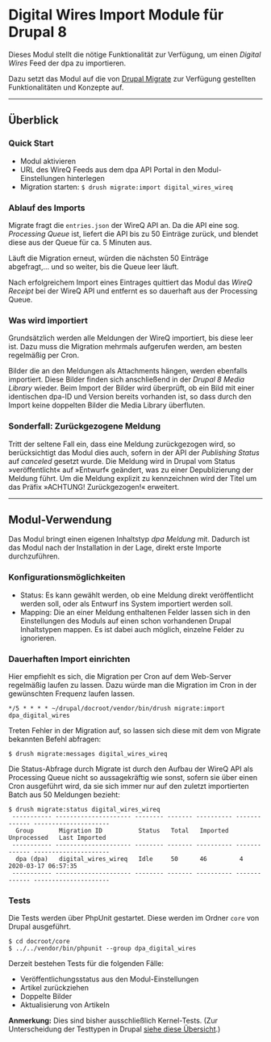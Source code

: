 # Digital Wires Import Module für Drupal 8

Dieses Modul stellt die nötige Funktionalität zur Verfügung,
um einen _Digital Wires_ Feed der dpa zu importieren.

Dazu setzt das Modul auf die von [Drupal Migrate](https://www.drupal.org/docs/8/api/migrate-api) zur Verfügung gestellten Funktionalitäten und Konzepte auf.

----

## Überblick

### Quick Start

- Modul aktivieren
- URL des WireQ Feeds aus dem dpa API Portal in den Modul-Einstellungen hinterlegen
- Migration starten: `$ drush migrate:import digital_wires_wireq`


### Ablauf des Imports

Migrate fragt die `entries.json` der WireQ API an. Da die API eine sog. _Processing Queue_ ist, liefert die API bis zu 50 Einträge zurück, und blendet diese aus der Queue für ca. 5 Minuten aus.

Läuft die Migration erneut, würden die nächsten 50 Einträge abgefragt,… und so weiter, bis die Queue leer läuft.

Nach erfolgreichem Import eines Eintrages quittiert das Modul das _WireQ Receipt_ bei der WireQ API und entfernt es so dauerhaft aus der Processing Queue.


### Was wird importiert

Grundsätzlich werden alle Meldungen der WireQ importiert, bis diese leer ist. Dazu muss die Migration mehrmals aufgerufen werden, am besten regelmäßig per Cron.

Bilder die an den Meldungen als Attachments hängen, werden ebenfalls importiert. Diese Bilder finden sich anschließend in der _Drupal 8 Media Library_ wieder. Beim Import der Bilder wird überprüft, ob ein Bild mit einer identischen dpa-ID und Version bereits vorhanden ist, so dass durch den Import keine doppelten Bilder die Media Library überfluten.


### Sonderfall: Zurückgezogene Meldung

Tritt der seltene Fall ein, dass eine Meldung zurückgezogen wird, so berücksichtigt das Modul dies auch, sofern in der API der _Publishing Status_ auf _canceled_ gesetzt wurde. Die Meldung wird in Drupal vom Status »veröffentlicht« auf »Entwurf« geändert, was zu einer Depublizierung der Meldung führt. Um die Meldung explizit zu kennzeichnen wird der Titel um das Präfix »ACHTUNG! Zurückgezogen!« erweitert.


----


## Modul-Verwendung

Das Modul bringt einen eigenen Inhaltstyp _dpa Meldung_ mit. Dadurch ist das Modul nach der Installation in der Lage, direkt erste Importe durchzuführen.



### Konfigurationsmöglichkeiten

- Status: Es kann gewählt werden, ob eine Meldung direkt veröffentlicht werden soll, oder als Entwurf ins System importiert werden soll.
- Mapping: Die an einer Meldung enthaltenen Felder lassen sich in den Einstellungen des Moduls auf einen schon vorhandenen Drupal Inhaltstypen mappen. Es ist dabei auch möglich, einzelne Felder zu ignorieren.



### Dauerhaften Import einrichten

Hier empfiehlt es sich, die Migration per Cron auf dem Web-Server regelmäßig laufen zu lassen. Dazu würde man die Migration im Cron in der gewünschten Frequenz laufen lassen.

```shell
*/5 * * * * ~/drupal/docroot/vendor/bin/drush migrate:import dpa_digital_wires
```

Treten Fehler in der Migration auf, so lassen sich diese mit dem von Migrate bekannten Befehl abfragen:

```shell
$ drush migrate:messages digital_wires_wireq
```

Die Status-Abfrage durch Migrate ist durch den Aufbau der WireQ API als Processing Queue nicht so aussagekräftig wie sonst,
sofern sie über einen Cron ausgeführt wird, da sie sich immer nur auf den zuletzt importierten Batch aus 50 Meldungen bezieht:

```shell
$ drush migrate:status digital_wires_wireq
 ----------- --------------------- -------- ------- ---------- ------------- ---------------------
  Group       Migration ID          Status   Total   Imported   Unprocessed   Last Imported
 ----------- --------------------- -------- ------- ---------- ------------- ---------------------
  dpa (dpa)   digital_wires_wireq   Idle     50      46         4             2020-03-17 06:57:35
 ----------- --------------------- -------- ------- ---------- ------------- ---------------------
```


### Tests

Die Tests werden über PhpUnit gestartet. Diese werden im Ordner `core` von Drupal ausgeführt.

```shell script
$ cd docroot/core
$ ../../vendor/bin/phpunit --group dpa_digital_wires
```

Derzeit bestehen Tests für die folgenden Fälle:

- Veröffentlichungsstatus aus den Modul-Einstellungen
- Artikel zurückziehen
- Doppelte Bilder
- Aktualisierung von Artikeln


**Anmerkung:** Dies sind bisher ausschließlich Kernel-Tests. (Zur Unterscheidung der Testtypen in Drupal [siehe diese Übersicht](https://www.drupal.org/docs/8/testing/types-of-tests-in-drupal-8).)
